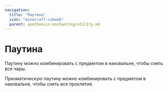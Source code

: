 ```yaml
---
navigation:
  title: "Паутина"
  icon: "minecraft:cobweb"
  parent: apotheosis:enchanting/utility.md
---
```


# Паутина

Паутину можно комбинировать с предметом в наковальне, чтобы снять все чары.

Призматическую паутину можно комбинировать с предметом в наковальне, чтобы снять все проклятия.



<Recipe id="apotheosis:cobweb" />

<Recipe id="apotheosis:prismatic_web" />

